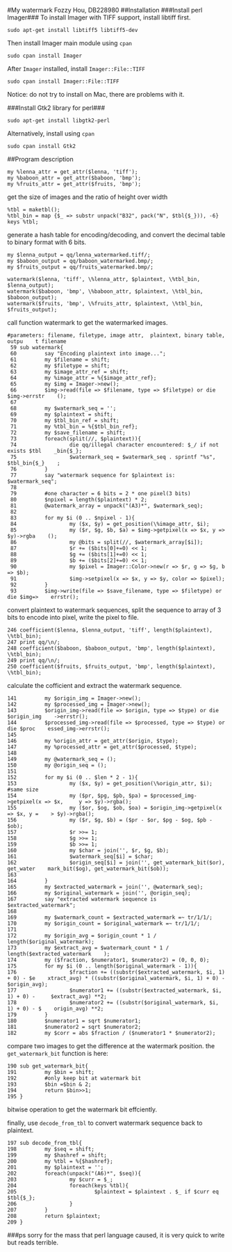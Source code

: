 #My watermark
Fozzy Hou, DB228980
##Installation
###Install perl Imager###
To install Imager with TIFF support, install libtiff first.
```
sudo apt-get install libtiff5 libtiff5-dev
```

Then install Imager main module using `cpan`
```
sudo cpan install Imager
```

After `Imager` installed, install `Imager::File::TIFF`
```
sudo cpan install Imager::File::TIFF
```
Notice: do not try to install on Mac, there are problems with it.

###Install Gtk2 library for perl###
```
sudo apt-get install libgtk2-perl
```
Alternatively, install using `cpan`
```
sudo cpan install Gtk2
```

##Program description

```
my %lenna_attr = get_attr($lenna, 'tiff');
my %baboon_attr = get_attr($baboon, 'bmp');
my %fruits_attr = get_attr($fruits, 'bmp');
```
get the size of images and the ratio of height over width

```
%tbl = maketbl();
%tbl_bin = map {$_ => substr unpack("B32", pack("N", $tbl{$_})), -6} keys %tbl;
```
generate a hash table for encoding/decoding, and convert the decimal table to binary format with 6 bits.

```
my $lenna_output = qq/lenna_watermarked.tiff/;
my $baboon_output = qq/baboon_watermarked.bmp/;
my $fruits_output = qq/fruits_watermarked.bmp/;

watermark($lenna, 'tiff', \%lenna_attr, $plaintext, \%tbl_bin, $lenna_output);
watermark($baboon, 'bmp', \%baboon_attr, $plaintext, \%tbl_bin, $baboon_output);
watermark($fruits, 'bmp', \%fruits_attr, $plaintext, \%tbl_bin, $fruits_output);
```
call function watermark to get the watermarked images.

```
#parameters: filename, filetype, image attr,  plaintext, binary table, outpu    t filename
 59 sub watermark{
 60         say "Encoding plaintext into image...";
 61         my $filename = shift;
 62         my $filetype = shift;
 63         my $image_attr_ref = shift;
 64         my %image_attr = %{$image_attr_ref};
 65         my $img = Imager->new();
 66         $img->read(file => $filename, type => $filetype) or die $img->errstr    ();
 67 
 68         my $watermark_seq = '';
 69         my $plaintext = shift;
 70         my $tbl_bin_ref = shift;
 71         my %tbl_bin = %{$tbl_bin_ref};
 72         my $save_filename = shift;
 73         foreach(split(//, $plaintext)){
 74                 die qq/illegal character encountered: $_/ if not exists $tbl    _bin{$_};
 75                 $watermark_seq = $watermark_seq . sprintf "%s", $tbl_bin{$_}    ;
 76         }
 77         say "watermark sequence for $plaintext is: $watermark_seq";
 78 
 79         #one character = 6 bits = 2 * one pixel(3 bits)
 80         $npixel = length($plaintext) * 2;
 81         @watermark_array = unpack("(A3)*", $watermark_seq);
 82 
 83         for my $i (0 .. $npixel - 1){
 84                 my ($x, $y) = get_position(\%image_attr, $i);
 85                 my ($r, $g, $b, $a) = $img->getpixel(x => $x, y => $y)->rgba    ();
 86                 my @bits = split(//, $watermark_array[$i]);
 87                 $r += ($bits[0]+=0) << 1;
 88                 $g += ($bits[1]+=0) << 1;
 89                 $b += ($bits[2]+=0) << 1;
 90                 my $pixel = Imager::Color->new(r => $r, g => $g, b => $b);
 91                 $img->setpixel(x => $x, y => $y, color => $pixel);
 92         }
 93         $img->write(file => $save_filename, type => $filetype) or die $img=>    errstr();

```
convert plaintext to watermark sequences, split the sequence to array of 3 bits to encode into pixel, write the pixel to file.

```
246 coefficient($lenna, $lenna_output, 'tiff', length($plaintext), \%tbl_bin);
247 print qq/\n/;
248 coefficient($baboon, $baboon_output, 'bmp', length($plaintext), \%tbl_bin);
249 print qq/\n/;
250 coefficient($fruits, $fruits_output, 'bmp', length($plaintext), \%tbl_bin);
```
calculate the cofficient and extract the watermark sequence.

```
141         my $origin_img = Imager->new();
142         my $processed_img = Imager->new();
143         $origin_img->read(file => $origin, type => $type) or die $origin_img    ->errstr();
144         $processed_img->read(file => $processed, type => $type) or die $proc    essed_img->errstr();
145 
146         my %origin_attr = get_attr($origin, $type);
147         my %processed_attr = get_attr($processed, $type);
148 
149         my @watermark_seq = ();
150         my @origin_seq = ();
151 
152         for my $i (0 .. $len * 2 - 1){
153                 my ($x, $y) = get_position(\%origin_attr, $i); #same size
154                 my ($pr, $pg, $pb, $pa) = $processed_img->getpixel(x => $x,     y => $y)->rgba();
155                 my ($or, $og, $ob, $oa) = $origin_img->getpixel(x => $x, y =    > $y)->rgba();
156                 my ($r, $g, $b) = ($pr - $or, $pg - $og, $pb - $ob);
157                 $r >>= 1;
158                 $g >>= 1;
159                 $b >>= 1;
160                 my $char = join('', $r, $g, $b);
161                 $watermark_seq[$i] = $char;
162                 $origin_seq[$i] = join('', get_watermark_bit($or), get_water    mark_bit($og), get_watermark_bit($ob));
163 
164         }
165         my $extracted_watermark = join('', @watermark_seq);
166         my $original_watermark = join('', @origin_seq);
167         say "extracted watermark sequence is $extracted_watermark";
168 
169         my $watermark_count = $extracted_watermark =~ tr/1/1/;
170         my $origin_count = $original_watermark =~ tr/1/1/;
171 
172         my $origin_avg = $origin_count * 1 / length($original_watermark);
173         my $extract_avg = $watermark_count * 1 / length($extracted_watermark    );
174         my ($fraction, $numerator1, $numerator2) = (0, 0, 0);
175         for my $i (0 .. length($original_watermark - 1)){
176                 $fraction += ((substr($extracted_watermark, $i, 1) + 0) - $e    xtract_avg) * ((substr($original_watermark, $i, 1) + 0) - $origin_avg);
177                 $numerator1 += ((substr($extracted_watermark, $i, 1) + 0) -     $extract_avg) **2;
178                 $numerator2 += ((substr($original_watermark, $i, 1) + 0) - $    origin_avg) **2;
179         }
180         $numerator1 = sqrt $numerator1;
181         $numerator2 = sqrt $numerator2;
182         my $corr = abs $fraction / ($numerator1 * $numerator2);
```
compare two images to get the difference at the watermark position.
the `get_watermark_bit` function is here:
```
190 sub get_watermark_bit{
191         my $bin = shift;
192         #only keep bit at watermark bit
193         $bin =$bin & 2;
194         return $bin>>1;
195 }
```
bitwise operation to get the watermark bit effciently.

finally, use `decode_from_tbl` to convert watermark sequence back to plaintext.
```
197 sub decode_from_tbl{
198         my $seq = shift;
199         my $hashref = shift;
200         my %tbl = %{$hashref};
201         my $plaintext = '';
202         foreach(unpack("(A6)*", $seq)){
203                 my $curr = $_;
204                 foreach(keys %tbl){
205                         $plaintext = $plaintext . $_ if $curr eq $tbl{$_};
206                 }
207         }
208         return $plaintext;
209 }
```

###ps
sorry for the mass that perl language caused, it is very quick to write but reads terrible.

